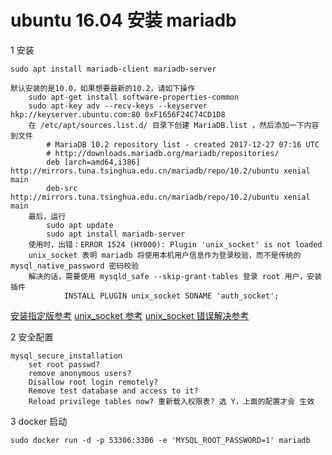 # ubuntu 16.04 安装 mariadb

1 安装

    sudo apt install mariadb-client mariadb-server

    默认安装的是10.0，如果想要最新的10.2，请如下操作
        sudo apt-get install software-properties-common
        sudo apt-key adv --recv-keys --keyserver hkp://keyserver.ubuntu.com:80 0xF1656F24C74CD1D8
        在 /etc/apt/sources.list.d/ 目录下创建 MariaDB.list ，然后添加一下内容到文件
            # MariaDB 10.2 repository list - created 2017-12-27 07:16 UTC
            # http://downloads.mariadb.org/mariadb/repositories/
            deb [arch=amd64,i386] http://mirrors.tuna.tsinghua.edu.cn/mariadb/repo/10.2/ubuntu xenial main
            deb-src http://mirrors.tuna.tsinghua.edu.cn/mariadb/repo/10.2/ubuntu xenial main
        最后，运行
            sudo apt update
            sudo apt install mariadb-server
        使用时，出错：ERROR 1524 (HY000): Plugin 'unix_socket' is not loaded
        unix_socket 表明 mariadb 将使用本机用户信息作为登录校验，而不是传统的 mysql_native_password 密码校验
        解决的话，需要使用 mysqld_safe --skip-grant-tables 登录 root 用户，安装插件
                INSTALL PLUGIN unix_socket SONAME 'auth_socket';

[安装指定版参考](https://downloads.mariadb.org/mariadb/repositories/#mirror=tuna&distro=Ubuntu&distro_release=xenial--ubuntu_xenial&version=10.2)
[unix_socket 参考](https://mariadb.com/kb/en/library/authentication-plugin-unix-socket/)
[unix_socket 错误解决参考](https://askubuntu.com/questions/705458/ubuntu-15-10-mysql-error-1524-unix-socket)

2 安全配置

    mysql_secure_installation
        set root passwd?
        remove anonymous users?
        Disallow root login remotely?
        Remove test database and access to it?
        Reload privilege tables now? 重新载入权限表? 选 Y，上面的配置才会 生效

3 docker 启动

    sudo docker run -d -p 53306:3306 -e 'MYSQL_ROOT_PASSWORD=1' mariadb
